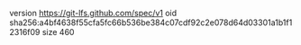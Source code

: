 version https://git-lfs.github.com/spec/v1
oid sha256:a4bf4638f55cfa5fc66b536be384c07cdf92c2e078d64d03301a1b1f12316f09
size 460
